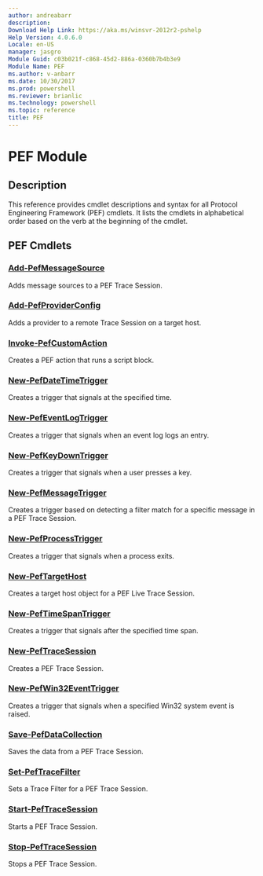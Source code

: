 ```yaml
---
author: andreabarr
description: 
Download Help Link: https://aka.ms/winsvr-2012r2-pshelp
Help Version: 4.0.6.0
Locale: en-US
manager: jasgro
Module Guid: c03b021f-c868-45d2-886a-0360b7b4b3e9
Module Name: PEF
ms.author: v-anbarr
ms.date: 10/30/2017
ms.prod: powershell
ms.reviewer: brianlic
ms.technology: powershell
ms.topic: reference
title: PEF
---
```


# PEF Module
## Description
This reference provides cmdlet descriptions and syntax for all Protocol Engineering Framework (PEF) cmdlets. It lists the cmdlets in alphabetical order based on the verb at the beginning of the cmdlet.

## PEF Cmdlets
### [Add-PefMessageSource](./Add-PefMessageSource.md)
Adds message sources to a PEF Trace Session.

### [Add-PefProviderConfig](./Add-PefProviderConfig.md)
Adds a provider to a remote Trace Session on a target host.

### [Invoke-PefCustomAction](./Invoke-PefCustomAction.md)
Creates a PEF action that runs a script block.

### [New-PefDateTimeTrigger](./New-PefDateTimeTrigger.md)
Creates a trigger that signals at the specified time.

### [New-PefEventLogTrigger](./New-PefEventLogTrigger.md)
Creates a trigger that signals when an event log logs an entry.

### [New-PefKeyDownTrigger](./New-PefKeyDownTrigger.md)
Creates a trigger that signals when a user presses a key.

### [New-PefMessageTrigger](./New-PefMessageTrigger.md)
Creates a trigger based on detecting a filter match for a specific message in a PEF Trace Session.

### [New-PefProcessTrigger](./New-PefProcessTrigger.md)
Creates a trigger that signals when a process exits.

### [New-PefTargetHost](./New-PefTargetHost.md)
Creates a target host object for a PEF Live Trace Session.

### [New-PefTimeSpanTrigger](./New-PefTimeSpanTrigger.md)
Creates a trigger that signals after the specified time span.

### [New-PefTraceSession](./New-PefTraceSession.md)
Creates a PEF Trace Session.

### [New-PefWin32EventTrigger](./New-PefWin32EventTrigger.md)
Creates a trigger that signals when a specified Win32 system event is raised.

### [Save-PefDataCollection](./Save-PefDataCollection.md)
Saves the data from a PEF Trace Session.

### [Set-PefTraceFilter](./Set-PefTraceFilter.md)
Sets a Trace Filter for a PEF Trace Session.

### [Start-PefTraceSession](./Start-PefTraceSession.md)
Starts a PEF Trace Session.

### [Stop-PefTraceSession](./Stop-PefTraceSession.md)
Stops a PEF Trace Session.

